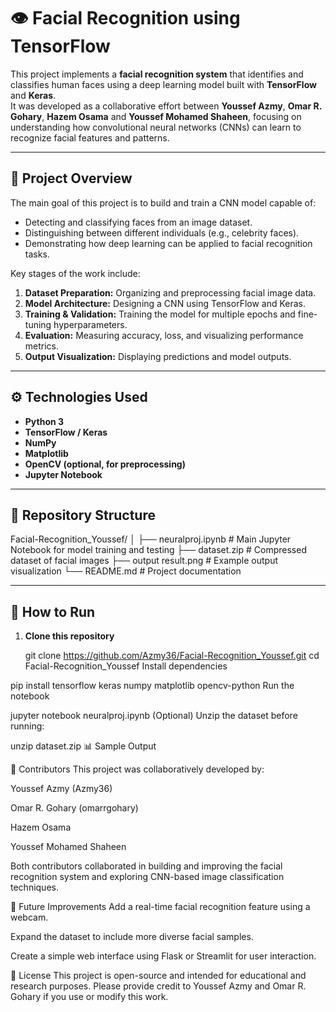 # 👁️ Facial Recognition using TensorFlow

This project implements a **facial recognition system** that identifies and classifies human faces using a deep learning model built with **TensorFlow** and **Keras**.  
It was developed as a collaborative effort between **Youssef Azmy**,  **Omar R. Gohary**,  **Hazem Osama** and  **Youssef Mohamed Shaheen**, focusing on understanding how convolutional neural networks (CNNs) can learn to recognize facial features and patterns.

---

## 🧠 Project Overview

The main goal of this project is to build and train a CNN model capable of:
- Detecting and classifying faces from an image dataset.
- Distinguishing between different individuals (e.g., celebrity faces).
- Demonstrating how deep learning can be applied to facial recognition tasks.

Key stages of the work include:
1. **Dataset Preparation:** Organizing and preprocessing facial image data.
2. **Model Architecture:** Designing a CNN using TensorFlow and Keras.
3. **Training & Validation:** Training the model for multiple epochs and fine-tuning hyperparameters.
4. **Evaluation:** Measuring accuracy, loss, and visualizing performance metrics.
5. **Output Visualization:** Displaying predictions and model outputs.

---

## ⚙️ Technologies Used

- **Python 3**
- **TensorFlow / Keras**
- **NumPy**
- **Matplotlib**
- **OpenCV (optional, for preprocessing)**
- **Jupyter Notebook**

---

## 📁 Repository Structure

Facial-Recognition_Youssef/
│
├── neuralproj.ipynb # Main Jupyter Notebook for model training and testing
├── dataset.zip # Compressed dataset of facial images
├── output result.png # Example output visualization
└── README.md # Project documentation


---

## 🚀 How to Run

1. **Clone this repository**
   
   git clone https://github.com/Azmy36/Facial-Recognition_Youssef.git
   cd Facial-Recognition_Youssef
Install dependencies

pip install tensorflow keras numpy matplotlib opencv-python
Run the notebook

jupyter notebook neuralproj.ipynb
(Optional) Unzip the dataset before running:

unzip dataset.zip
📊 Sample Output

👥 Contributors
This project was collaboratively developed by:

Youssef Azmy (Azmy36)

Omar R. Gohary (omarrgohary) 

Hazem Osama

Youssef Mohamed Shaheen

Both contributors collaborated in building and improving the facial recognition system and exploring CNN-based image classification techniques.

🧩 Future Improvements
Add a real-time facial recognition feature using a webcam.

Expand the dataset to include more diverse facial samples.

Create a simple web interface using Flask or Streamlit for user interaction.

📜 License
This project is open-source and intended for educational and research purposes.
Please provide credit to Youssef Azmy and Omar R. Gohary if you use or modify this work.

